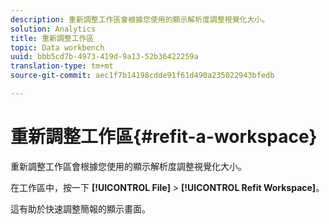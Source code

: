 ```yaml
---
description: 重新調整工作區會根據您使用的顯示解析度調整視覺化大小。
solution: Analytics
title: 重新調整工作區
topic: Data workbench
uuid: bbb5cd7b-4973-419d-9a13-52b36422259a
translation-type: tm+mt
source-git-commit: aec1f7b14198cdde91f61d490a235022943bfedb

---
```



# 重新調整工作區{#refit-a-workspace}

重新調整工作區會根據您使用的顯示解析度調整視覺化大小。

在工作區中，按一下 **[!UICONTROL File]** > **[!UICONTROL Refit Workspace]**。

這有助於快速調整簡報的顯示畫面。
